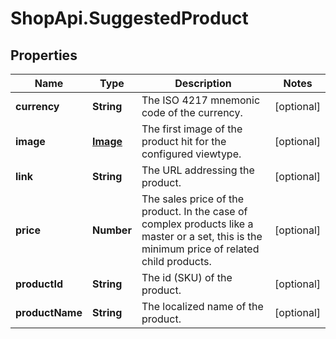 # ShopApi.SuggestedProduct

## Properties
Name | Type | Description | Notes
------------ | ------------- | ------------- | -------------
**currency** | **String** | The ISO 4217 mnemonic code of the currency. | [optional] 
**image** | [**Image**](Image.md) | The first image of the product hit for the configured viewtype. | [optional] 
**link** | **String** | The URL addressing the product. | [optional] 
**price** | **Number** | The sales price of the product. In the case of complex products like a master or a set, this is the minimum price of  related child products. | [optional] 
**productId** | **String** | The id (SKU) of the product. | [optional] 
**productName** | **String** | The localized name of the product. | [optional] 


